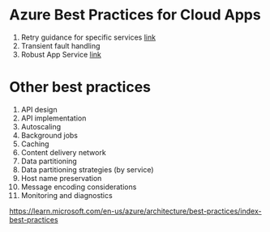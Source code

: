 # Azure Best Practices for Cloud Apps

1. Retry guidance for specific services [link](retry-guidance.md)
2. Transient fault handling
3. Robust App Service  [link](https://azure.github.io/AppService/2020/05/15/Robust-Apps-for-the-cloud.html#use-multiple-instances)

# Other best practices

1. API design
2. API implementation	
3. Autoscaling
4. Background jobs
5. Caching
6. Content delivery network
7. Data partitioning
8. Data partitioning strategies (by service)
9. Host name preservation
10. Message encoding considerations
11. Monitoring and diagnostics

https://learn.microsoft.com/en-us/azure/architecture/best-practices/index-best-practices
